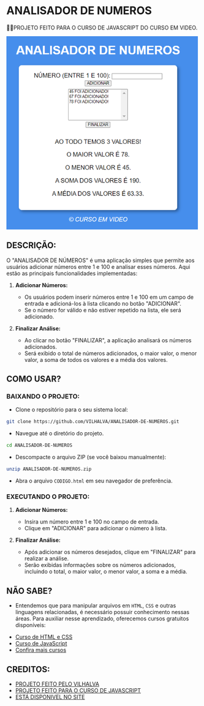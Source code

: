 # ANALISADOR DE NUMEROS
👨‍🏫PROJETO FEITO PARA O CURSO DE JAVASCRIPT DO CURSO EM VIDEO.

<img src="FOTO.png" align="center" width="500"> <br>

## DESCRIÇÃO:
O "ANALISADOR DE NÚMEROS" é uma aplicação simples que permite aos usuários adicionar números entre 1 e 100 e analisar esses números. Aqui estão as principais funcionalidades implementadas:

1. **Adicionar Números:**
   - Os usuários podem inserir números entre 1 e 100 em um campo de entrada e adicioná-los à lista clicando no botão "ADICIONAR".
   - Se o número for válido e não estiver repetido na lista, ele será adicionado.

2. **Finalizar Análise:**
   - Ao clicar no botão "FINALIZAR", a aplicação analisará os números adicionados.
   - Será exibido o total de números adicionados, o maior valor, o menor valor, a soma de todos os valores e a média dos valores.

## COMO USAR?
### BAIXANDO O PROJETO:
* Clone o repositório para o seu sistema local:

```bash
git clone https://github.com/VILHALVA/ANALISADOR-DE-NUMEROS.git
```

* Navegue até o diretório do projeto.

```bash
cd ANALISADOR-DE-NUMEROS
```

* Descompacte o arquivo ZIP (se você baixou manualmente):

```bash
unzip ANALISADOR-DE-NUMEROS.zip
```
* Abra o arquivo `CODIGO.html` em seu navegador de preferência.

### EXECUTANDO O PROJETO:
1. **Adicionar Números:**
   - Insira um número entre 1 e 100 no campo de entrada.
   - Clique em "ADICIONAR" para adicionar o número à lista.

2. **Finalizar Análise:**
   - Após adicionar os números desejados, clique em "FINALIZAR" para realizar a análise.
   - Serão exibidas informações sobre os números adicionados, incluindo o total, o maior valor, o menor valor, a soma e a média.

## NÃO SABE?
- Entendemos que para manipular arquivos em `HTML`, `CSS` e outras linguagens relacionadas, é necessário possuir conhecimento nessas áreas. Para auxiliar nesse aprendizado, oferecemos cursos gratuitos disponíveis:
* [Curso de HTML e CSS](https://github.com/VILHALVA/CURSO-DE-HTML-E-CSS)
* [Curso de JavaScript](https://github.com/VILHALVA/CURSO-DE-JAVASCRIPT)
* [Confira mais cursos](https://github.com/VILHALVA?tab=repositories&q=+topic:CURSO)

## CREDITOS:
- [PROJETO FEITO PELO VILHALVA](https://github.com/VILHALVA)
- [PROJETO FEITO PARA O CURSO DE JAVASCRIPT](https://github.com/VILHALVA/CURSO-DE-JAVASCRIPT)
- [ESTÁ DISPONIVEL NO SITE](https://vilhalva.github.io/STYLER/STYLER.html)
